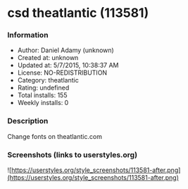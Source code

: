 # csd theatlantic (113581)

### Information
- Author: Daniel Adamy (unknown)
- Created at: unknown
- Updated at: 5/7/2015, 10:38:37 AM
- License: NO-REDISTRIBUTION
- Category: theatlantic
- Rating: undefined
- Total installs: 155
- Weekly installs: 0


### Description
Change fonts on theatlantic.com


### Screenshots (links to userstyles.org)
![https://userstyles.org/style_screenshots/113581-after.png](https://userstyles.org/style_screenshots/113581-after.png)


